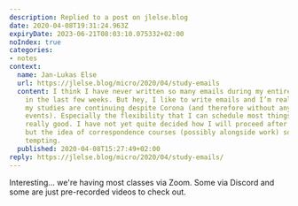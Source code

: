 ```yaml
---
description: Replied to a post on jlelse.blog
date: 2020-04-08T19:31:24.963Z
expiryDate: 2023-06-21T08:03:10.075332+02:00
noIndex: true
categories:
- notes
context:
  name: Jan-Lukas Else
  url: https://jlelse.blog/micro/2020/04/study-emails
  content: I think I have never written so many emails during my entire studies as
    in the last few weeks. But hey, I like to write emails and I’m really glad that
    my studies are continuing despite Corona (and therefore without any attendance
    events). Especially the flexibility that I can schedule most things freely is
    really good. I have not yet quite decided how I will proceed after my studies,
    but the idea of correspondence courses (possibly alongside work) sounds quite
    tempting.
  published: 2020-04-08T15:27:49+02:00
reply: https://jlelse.blog/micro/2020/04/study-emails/
---
```


Interesting... we're having most classes via Zoom. Some via Discord and some are just pre-recorded videos to check out.
